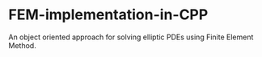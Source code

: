 # FEM-implementation-in-CPP
An object oriented approach for solving elliptic PDEs using Finite Element Method.
